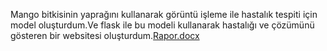 Mango bitkisinin yaprağını kullanarak görüntü işleme ile hastalık tespiti  için model oluşturdum.Ve flask ile bu modeli kullanarak hastalığı ve çözümünü gösteren bir websitesi oluşturdum.[Rapor.docx](https://github.com/user-attachments/files/17608438/Rapor.docx)

